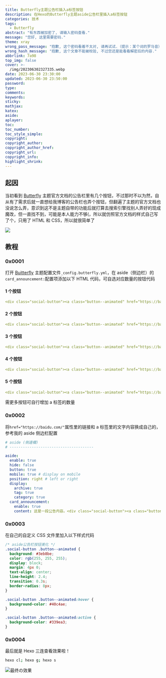 ```yaml
---
title: Butterfly主题公告栏插入a标签按钮
description: 在Hexo的Butterfly主题aside公告栏里插入a标签按钮
categories: 技术
tags:
  - Butterfly
abstract: "有东西被加密了, 请输入密码查看."
message: "您好, 这里需要密码."
theme: xray
wrong_pass_message: "抱歉, 这个密码看着不太对, 请再试试.（提示：某个词的罗马音）"
wrong_hash_message: "抱歉, 这个文章不能被校验, 不过您还是能看看解密后的内容."
abbrlink: 7a98
top_img: false
cover: >-
  /img/202306302327335.webp
date: 2023-06-30 23:30:00
updated: 2023-06-30 23:50:00
password:
type:
comments:
keywords:
sticky:
mathjax:
katex:
aside:
aplayer:
toc:
toc_number:
toc_style_simple:
copyright:
copyright_author:
copyright_author_href:
copyright_url:
copyright_info:
highlight_shrink:
---
```


## 起因

当初看到 [Butterfly](https://butterfly.js.org/) 主题官方文档的公告栏里有几个按钮，不过那时不以为然，自从有了需求后就一直想给我博客的公告栏也弄个按钮，但翻遍了主题的官方文档也没说怎么弄，意识到这不是主题自带的功能后就打算去搜索引擎找别人弄好的现成魔改，但一直找不到，可能是本人能力不够(，所以就仿照官方文档的样式自己写了个，只用了 HTML 和 CSS，所以就很简单了

![](/img/202306302327335.webp)

## 教程

### 0x0001

打开 [Buitterfly](https://butterfly.js.org/) 主题配置文件`_config.butterfly.yml`，在 aside（侧边栏）的`card_announcement:`配置项添加以下 HTML 代码，可自选对应数量的按钮代码

#### 1 个按钮

```yaml
<div class="social-button"><a class="button--animated" href="https://baidu.com/" rel="external nofollow noreferrer" target="_blank">第一个按钮，填自己的内容</a></div>
```

#### 2 个按钮

```yaml
<div class="social-button"><a class="button--animated" href="https://baidu.com/" rel="external nofollow noreferrer" target="_blank">第一个按钮，填自己的内容</a><a class="button--animated" href="https://baidu.com/" rel="external nofollow noreferrer" target="_blank">第二个按钮，填自己的内容</a></div>
```

#### 3 个按钮

```yaml
<div class="social-button"><a class="button--animated" href="https://baidu.com/" rel="external nofollow noreferrer" target="_blank">第一个按钮，填自己的内容</a><a class="button--animated" href="https://baidu.com/" rel="external nofollow noreferrer" target="_blank">第二个按钮，填自己的内容</a><a class="button--animated" href="https://baidu.com/" rel="external nofollow noreferrer" target="_blank">第三个按钮，填自己的内容</a></div>
```

#### 4 个按钮

```yaml
<div class="social-button"><a class="button--animated" href="https://baidu.com/" rel="external nofollow noreferrer" target="_blank">第一个按钮，填自己的内容</a><a class="button--animated" href="https://baidu.com/" rel="external nofollow noreferrer" target="_blank">第二个按钮，填自己的内容</a><a class="button--animated" href="https://baidu.com/" rel="external nofollow noreferrer" target="_blank">第三个按钮，填自己的内容</a><a class="button--animated" href="https://baidu.com/" rel="external nofollow noreferrer" target="_blank">第四个按钮，填自己的内容</a></div>
```

#### 5 个按钮

```yaml
<div class="social-button"><a class="button--animated" href="https://baidu.com/" rel="external nofollow noreferrer" target="_blank">第一个按钮，填自己的内容</a><a class="button--animated" href="https://baidu.com/" rel="external nofollow noreferrer" target="_blank">第二个按钮，填自己的内容</a><a class="button--animated" href="https://baidu.com/" rel="external nofollow noreferrer" target="_blank">第三个按钮，填自己的内容</a><a class="button--animated" href="https://baidu.com/" rel="external nofollow noreferrer" target="_blank">第四个按钮，填自己的内容</a><a class="button--animated" href="https://baidu.com/" rel="external nofollow noreferrer" target="_blank">第五个按钮，填自己的内容</a></div>
```

需更多按钮可自行增加 a 标签的数量

### 0x0002

将`href="https://baidu.com/"`属性里的链接和 a 标签里的文字内容换成自己的，参考我的 aside 侧边栏配置

```yaml
# aside (側邊欄)
# --------------------------------------

aside:
  enable: true
  hide: false
  button: true
  mobile: true # display on mobile
  position: right # left or right
  display:
    archive: true
    tag: true
    category: true
  card_announcement:
    enable: true
    content: 这是一段公告内容。<div class="social-button"><a class="button--animated" href="//qm.qq.com/cgi-bin/qm/qr?_wv=1027&k=aNthm0SgxBnx28iW06K8NQmuT9OYBweY&authKey=6PPWxZgCuCAQ6L7%2BVAAjSK8c%2FMGBUbQEOyliEmhB9njVrJUoOyIaNrta2q992Ok7&noverify=0&group_code=875766458" rel="external nofollow noreferrer" target="_blank">👉 QQ 交流群 👈</a><a class="button--animated" href="//t.me/FullDiveSAO" rel="external nofollow noreferrer" target="_blank">👉 TG 交流群 👈</a></div>
```

### 0x0003

在自己的自定义 CSS 文件里加入以下样式代码

```css
/* aside公告栏按钮美化 */
.social-button .button--animated {
  background: #3eb8be;
  color: rgb(255, 255, 255);
  display: block;
  margin: 4px 0;
  text-align: center;
  line-height: 2.4;
  transition: 0.3s;
  border-radius: 8px;
}

.social-button .button--animated:hover {
  background-color: #40c4ae;
}

.social-button .button--animated:active {
  background-color: #339ea3;
}
```

### 0x0004

最后就是 Hexo 三连查看效果啦！

```sh
hexo cl; hexo g; hexo s
```

![最终の效果](/img/202306302330708.webp)

